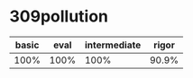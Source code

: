 # 309pollution

| basic | eval | intermediate | rigor |
| ----- | ---- | ------------ | ----- |
| 100%  | 100% | 100%         | 90.9% |
